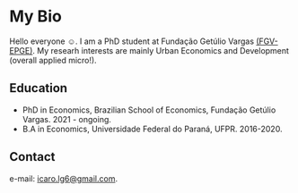 # My Bio  

Hello everyone :relaxed:. I am a PhD student at Fundação Getúlio Vargas [(FGV-EPGE)](https://epge.fgv.br/). My researh interests are mainly Urban Economics and Development (overall applied micro!).

## Education

* PhD in Economics, Brazilian School of Economics, Fundação Getúlio Vargas. 2021 - ongoing.
* B.A in Economics, Universidade Federal do Paraná, UFPR. 2016-2020.

## Contact

e-mail: [icaro.lg6@gmail.com](icaro.lg6@gmail.com).


